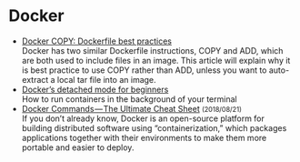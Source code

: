 # Docker

* [Docker COPY: Dockerfile best practices](https://medium.com/the-code-review/docker-copy-dockerfile-best-practices-503704bee69f)<br>
Docker has two similar Dockerfile instructions, COPY and ADD, which are both used to include files in an image. This article will explain why it is best practice to use COPY rather than ADD, unless you want to auto-extract a local tar file into an image.
* [Docker’s detached mode for beginners](https://medium.freecodecamp.org/dockers-detached-mode-for-beginners-c53095193ee9)<br>
How to run containers in the background of your terminal
* [Docker Commands — The Ultimate Cheat Sheet](https://hackernoon.com/docker-commands-the-ultimate-cheat-sheet-994ac78e2888) <small>(2018/08/21)</small><br>
If you don’t already know, Docker is an open-source platform for building distributed software using “containerization,” which packages applications together with their environments to make them more portable and easier to deploy.